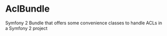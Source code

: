 AclBundle
=========

Symfony 2 Bundle that offers some convenience classes to handle ACLs in a Symfony 2 project

